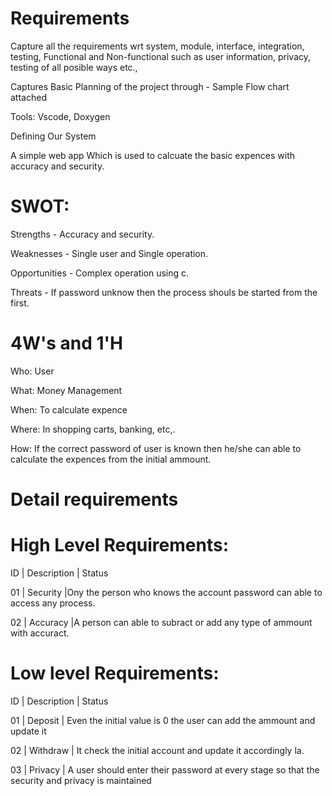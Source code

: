 # Requirements
Capture all the requirements wrt system, module, interface, integration, testing, Functional and Non-functional such as user information, privacy, testing of all posible ways etc.,

Captures Basic Planning of the project through - Sample Flow chart attached

Tools: Vscode, Doxygen

Defining Our System

A simple web app Which is used to calcuate the basic expences with accuracy and security.

# SWOT:

Strengths - Accuracy and security.

Weaknesses - Single user and Single operation.

Opportunities - Complex operation using c.

Threats - If password unknow then the process shouls be started from the first.

# 4W's and 1'H
Who:
User

What:
Money Management

When:
To calculate expence

Where:
In shopping carts, banking, etc,.

How:
If the correct password of user is known then he/she can able to calculate the expences from the initial ammount.

# Detail requirements


# High Level Requirements:

ID      | Description       | Status

01      | Security          |Ony the person who knows the account password can able to access any process.

02      | Accuracy           |A person can able to subract or add any type of ammount with accuract. 

# Low level Requirements:

ID      | Description        | Status 

01      | Deposit            | Even the initial value is 0 the user can add the ammount and update it

02      | Withdraw           | It check the initial account and update it accordingly la. 

03      | Privacy            | A user should enter their password at every stage so that the  security and privacy is maintained

